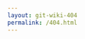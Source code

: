 ```yaml
---
layout: git-wiki-404
permalink: /404.html
---
```


<!--- this file is needed for automatic creation of non existent pages --->
